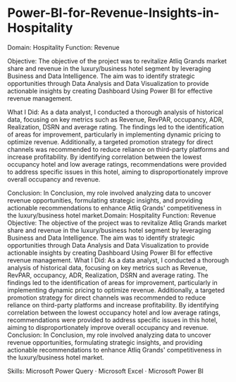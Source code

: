 # Power-BI-for-Revenue-Insights-in-Hospitality

Domain: Hospitality 
Function: Revenue

Objective:
The objective of the project was to revitalize Atliq Grands market share and revenue in the luxury/business hotel segment by leveraging Business and Data Intelligence. The aim was to identify strategic opportunities through Data Analysis and Data Visualization to provide actionable insights by creating Dashboard Using Power BI for effective revenue management.

What I Did:
As a data analyst, I conducted a thorough analysis of historical data, focusing on key metrics such as Revenue, RevPAR, occupancy, ADR, Realization, DSRN and average rating. The findings led to the identification of areas for improvement, particularly in implementing dynamic pricing to optimize revenue. Additionally, a targeted promotion strategy for direct channels was recommended to reduce reliance on third-party platforms and increase profitability. By identifying correlation between the lowest occupancy hotel and low average ratings, recommendations were provided to address specific issues in this hotel, aiming to disproportionately improve overall occupancy and revenue.

Conclusion: 
In Conclusion, my role involved analyzing data to uncover revenue opportunities, formulating strategic insights, and providing actionable recommendations to enhance Atliq Grands' competitiveness in the luxury/business hotel market.Domain: Hospitality Function: Revenue Objective: The objective of the project was to revitalize Atliq Grands market share and revenue in the luxury/business hotel segment by leveraging Business and Data Intelligence. The aim was to identify strategic opportunities through Data Analysis and Data Visualization to provide actionable insights by creating Dashboard Using Power BI for effective revenue management. What I Did: As a data analyst, I conducted a thorough analysis of historical data, focusing on key metrics such as Revenue, RevPAR, occupancy, ADR, Realization, DSRN and average rating. The findings led to the identification of areas for improvement, particularly in implementing dynamic pricing to optimize revenue. Additionally, a targeted promotion strategy for direct channels was recommended to reduce reliance on third-party platforms and increase profitability. By identifying correlation between the lowest occupancy hotel and low average ratings, recommendations were provided to address specific issues in this hotel, aiming to disproportionately improve overall occupancy and revenue. Conclusion: In Conclusion, my role involved analyzing data to uncover revenue opportunities, formulating strategic insights, and providing actionable recommendations to enhance Atliq Grands' competitiveness in the luxury/business hotel market.

Skills: Microsoft Power Query · Microsoft Excel · Microsoft Power BI
